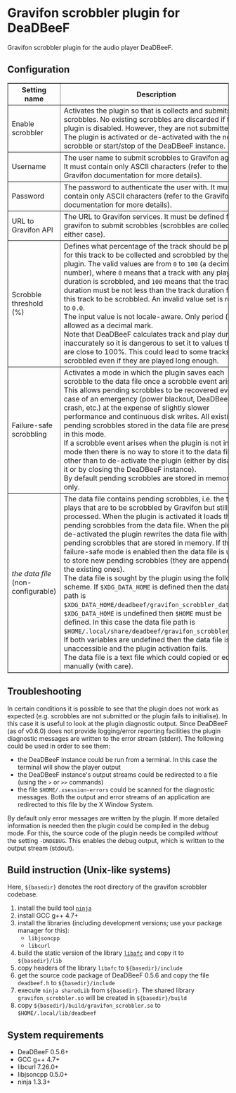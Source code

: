 Gravifon scrobbler plugin for DeaDBeeF
======================================

Gravifon scrobbler plugin for the audio player DeaDBeeF.

Configuration
-------------

<table border="1">
<thead>
	<tr><th>Setting name</th><th>Description</th><th>Default value</th></tr>
<thead>
<tbody>
	<tr><td>Enable scrobbler</td>
		<td>Activates the plugin so that is collects and submits scrobbles.
			No existing scrobbles are discarded if the plugin is disabled.
			However, they are not submitted.
			<br/>
			The plugin is activated or de-activated with the next scrobble or start/stop
			of the DeaDBeeF instance.
			</td>
		<td>Opted out (the plugin is not activated)</td></tr>
	<tr><td>Username</td>
		<td>The user name to submit scrobbles to Gravifon against.
			It must contain only ASCII characters (refer to the Gravifon documentation
			for more details).</td>
		<td><em>an empty string</em></td></tr>
	<tr><td>Password</td>
		<td>The password to authenticate the user with.
			It must contain only ASCII characters (refer to the Gravifon documentation
			for more details).</td>
		<td><em>an empty string</em></td></tr>
	<tr><td>URL to Gravifon API</td>
		<td>The URL to Gravifon services. It must be defined for gravifon to submit scrobbles
			(scrobbles are collected in either case).</td>
		<td><code>http://api.gravifon.org/v1</code></td></tr>
	<tr><td>Scrobble threshold (%)</td>
		<td>Defines what percentage of the track should be played for this track
			to be collected and scrobbled by the plugin. The valid values are from
			<code>0</code> to <code>100</code> (a decimal number), where
			<code>0</code> means that a track with any play duration is scrobbled, and
			<code>100</code> means that the track play duration must be not less than
			the track duration for this track to be scrobbled. An invalid value set is
			reset to <code>0.0</code>.
			<br/>
			The input value is not locale-aware. Only period (.) is allowed as a decimal mark.
			<br/>
			Note that DeaDBeeF calculates track and play durations inaccurately so it is
			dangerous to set it to values that are close to 100%. This could lead to some
			tracks not scrobbled even if they are played long enough.</td>
		<td><code>0.0</code></td></tr>
	<tr><td>Failure-safe scrobbling</td>
		<td>Activates a mode in which the plugin saves each scrobble to the data file once
			a scrobble event arises. This allows pending scrobbles to be recovered even
			in case of an emergency (power blackout, DeaDBeeF crash, etc.) at the expense
			of slightly slower performance and continuous disk writes. All existing pending
			scrobbles stored in the data file are preserved in this mode.
			<br/>
			If a scrobble event arises when the plugin is not in this mode then there is no
			way to store it to the data file other than to de-activate the plugin (either
			by disabling it or by closing the DeaDBeeF instance).
			<br/>
			By default pending scrobbles are stored in memory only.</td>
		<td>Opted out (failure-safe scrobbling is disabled)</td></tr>
	<tr><td><em>the data file</em> (non-configurable)</td>
		<td>The data file contains pending scrobbles, i.e. the track plays that are to be
			scrobbled by Gravifon but still not processed.
			When the plugin is activated it loads the pending scrobbles from the data file.
			When the plugin is de-activated the plugin rewrites the data file with the
			pending scrobbles that are stored in memory. If the failure-safe mode is enabled
			then the data file is used to store new pending scrobbles (they are appended to
			the existing ones).
			<br/>
			The data file is sought by the plugin using the following scheme. If <code>$XDG_DATA_HOME</code>
			is defined then the data file path is <code>$XDG_DATA_HOME/deadbeef/gravifon_scrobbler_data</code>.
			If <code>$XDG_DATA_HOME</code> is undefined then <code>$HOME</code> must be defined.
			In this case the data file path is <code>$HOME/.local/share/deadbeef/gravifon_scrobbler_data</code>.
			If both variables are undefined then the data file is unaccessible and the plugin activation fails.
			<br/>
			The data file is a text file which could copied or edited manually (with care).</td>
		<td>N/A</td></tr>
</tbody>
</table>

Troubleshooting
---------------

In certain conditions it is possible to see that the plugin does not work as expected (e.g. scrobbles are not submitted
or the plugin fails to initialise). In this case it is useful to look at the plugin diagnostic output. Since DeaDBeeF
(as of v0.6.0) does not provide logging/error reporting facilities the plugin diagnostic messages are written
to the error stream (stderr). The following could be used in order to see them:

- the DeaDBeeF instance could be run from a terminal. In this case the terminal will show the player output
- the DeaDBeeF instance's output streams could be redirected to a file (using the `>` or `>>` commands)
- the file `$HOME/.xsession-errors` could be scanned for the diagnostic messages. Both the output and error streams
of an application are redirected to this file by the X Window System.

By default only error messages are written by the plugin. If more detailed information is needed then the plugin
could be compiled in the debug mode. For this, the source code of the plugin needs be compiled *without* the setting
`-DNDEBUG`. This enables the debug output, which is written to the output stream (stdout).

Build instruction (Unix-like systems)
-------------------------------------

Here, `${basedir}` denotes the root directory of the gravifon scrobbler codebase.

1. install the build tool [`ninja`](https://github.com/martine/ninja)
2. install GCC g++ 4.7+
3. install the libraries (including development versions; use your package manager for this):
    * `libjsoncpp`
    * `libcurl`
4. build the static version of the library [`libafc`](https://github.com/dzidzitop/libafc) and copy it to `${basedir}/lib`
5. copy headers of the library `libafc` to `${basedir}/include`
6. get the source code package of DeaDBeeF 0.5.6 and copy the file `deadbeef.h` to `${basedir}/include`
7. execute `ninja sharedLib` from `${basedir}`. The shared library `gravifon_scrobbler.so` will be created in `${basedir}/build`
8. copy `${basedir}/build/gravifon_scrobbler.so` to `$HOME/.local/lib/deadbeef`

System requirements
-------------------

* DeaDBeeF 0.5.6+
* GCC g++ 4.7+
* libcurl 7.26.0+
* libjsoncpp 0.5.0+
* ninja 1.3.3+
